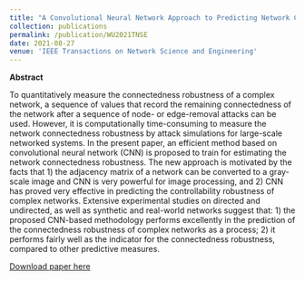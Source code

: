 ```yaml
---
title: "A Convolutional Neural Network Approach to Predicting Network Connectedness Robustness"
collection: publications
permalink: /publication/WU2021TNSE
date: 2021-08-27
venue: 'IEEE Transactions on Network Science and Engineering'
---
```


**Abstract**

To quantitatively measure the connectedness robustness of a complex network, a sequence of values that record the remaining connectedness of the network after a
sequence of node- or edge-removal attacks can be used. However, it is computationally time-consuming to measure the network
connectedness robustness by attack simulations for large-scale networked systems. In the present paper, an efficient method
based on convolutional neural network (CNN) is proposed to train for estimating the network connectedness robustness. The
new approach is motivated by the facts that 1) the adjacency matrix of a network can be converted to a gray-scale image and
CNN is very powerful for image processing, and 2) CNN has proved very effective in predicting the controllability robustness
of complex networks. Extensive experimental studies on directed and undirected, as well as synthetic and real-world networks
suggest that: 1) the proposed CNN-based methodology performs excellently in the prediction of the connectedness robustness of
complex networks as a process; 2) it performs fairly well as the indicator for the connectedness robustness, compared to other
predictive measures.

[Download paper here](http://academicpages.github.io/files/paper3.pdf)

